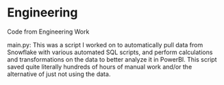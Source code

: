 # Engineering
Code from Engineering Work

main.py:
  This was a script I worked on to automatically pull data from Snowflake with various automated SQL scripts, and perform calculations and transformations on the     data to better analyze it in PowerBI. This script saved quite literally hundreds of hours of manual work and/or the alternative of just not using the data.
